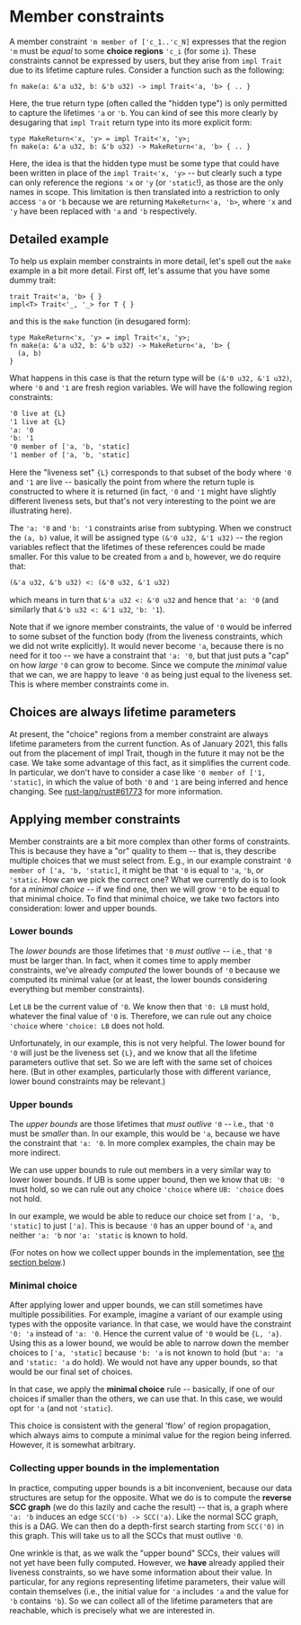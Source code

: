 # Member constraints

<!-- toc -->

A member constraint `'m member of ['c_1..'c_N]` expresses that the
region `'m` must be *equal* to some **choice regions** `'c_i` (for
some `i`). These constraints cannot be expressed by users, but they
arise from `impl Trait` due to its lifetime capture rules. Consider a
function such as the following:

```rust,ignore
fn make(a: &'a u32, b: &'b u32) -> impl Trait<'a, 'b> { .. }
```

Here, the true return type (often called the "hidden type") is only
permitted to capture the lifetimes `'a` or `'b`. You can kind of see
this more clearly by desugaring that `impl Trait` return type into its
more explicit form:

```rust,ignore
type MakeReturn<'x, 'y> = impl Trait<'x, 'y>;
fn make(a: &'a u32, b: &'b u32) -> MakeReturn<'a, 'b> { .. }
```

Here, the idea is that the hidden type must be some type that could
have been written in place of the `impl Trait<'x, 'y>` -- but clearly
such a type can only reference the regions `'x` or `'y` (or
`'static`!), as those are the only names in scope. This limitation is
then translated into a restriction to only access `'a` or `'b` because
we are returning `MakeReturn<'a, 'b>`, where `'x` and `'y` have been
replaced with `'a` and `'b` respectively.

## Detailed example

To help us explain member constraints in more detail, let's spell out
the `make` example in a bit more detail. First off, let's assume that
you have some dummy trait:

```rust,ignore
trait Trait<'a, 'b> { }
impl<T> Trait<'_, '_> for T { }
```

and this is the `make` function (in desugared form):

```rust,ignore
type MakeReturn<'x, 'y> = impl Trait<'x, 'y>;
fn make(a: &'a u32, b: &'b u32) -> MakeReturn<'a, 'b> {
  (a, b)
}
```

What happens in this case is that the return type will be `(&'0 u32, &'1 u32)`,
where `'0` and `'1` are fresh region variables. We will have the following
region constraints:

```txt
'0 live at {L}
'1 live at {L}
'a: '0
'b: '1
'0 member of ['a, 'b, 'static]
'1 member of ['a, 'b, 'static]
```

Here the "liveness set" `{L}` corresponds to that subset of the body
where `'0` and `'1` are live -- basically the point from where the
return tuple is constructed to where it is returned (in fact, `'0` and
`'1` might have slightly different liveness sets, but that's not very
interesting to the point we are illustrating here).

The `'a: '0` and `'b: '1` constraints arise from subtyping. When we
construct the `(a, b)` value, it will be assigned type `(&'0 u32, &'1
u32)` -- the region variables reflect that the lifetimes of these
references could be made smaller. For this value to be created from
`a` and `b`, however, we do require that:

```txt
(&'a u32, &'b u32) <: (&'0 u32, &'1 u32)
```

which means in turn that `&'a u32 <: &'0 u32` and hence that `'a: '0`
(and similarly that `&'b u32 <: &'1 u32`, `'b: '1`).

Note that if we ignore member constraints, the value of `'0` would be
inferred to some subset of the function body (from the liveness
constraints, which we did not write explicitly). It would never become
`'a`, because there is no need for it too -- we have a constraint that
`'a: '0`, but that just puts a "cap" on how *large* `'0` can grow to
become. Since we compute the *minimal* value that we can, we are happy
to leave `'0` as being just equal to the liveness set. This is where
member constraints come in.

## Choices are always lifetime parameters

At present, the "choice" regions from a member constraint are always lifetime
parameters from the current function. As of <!-- date: 2021-01 --> January 2021,
this falls out from the placement of impl Trait, though in the future it may not
be the case. We take some advantage of this fact, as it simplifies the current
code. In particular, we don't have to consider a case like `'0 member of ['1,
'static]`, in which the value of both `'0` and `'1` are being inferred and hence
changing. See [rust-lang/rust#61773][#61773] for more information.

[#61773]: https://github.com/rust-lang/rust/issues/61773

## Applying member constraints

Member constraints are a bit more complex than other forms of
constraints. This is because they have a "or" quality to them -- that
is, they describe multiple choices that we must select from. E.g., in
our example constraint `'0 member of ['a, 'b, 'static]`, it might be
that `'0` is equal to `'a`, `'b`, *or* `'static`. How can we pick the
correct one?  What we currently do is to look for a *minimal choice*
-- if we find one, then we will grow `'0` to be equal to that minimal
choice. To find that minimal choice, we take two factors into
consideration: lower and upper bounds.

### Lower bounds

The *lower bounds* are those lifetimes that `'0` *must outlive* --
i.e., that `'0` must be larger than. In fact, when it comes time to
apply member constraints, we've already *computed* the lower bounds of
`'0` because we computed its minimal value (or at least, the lower
bounds considering everything but member constraints).

Let `LB` be the current value of `'0`. We know then that `'0: LB` must
hold, whatever the final value of `'0` is. Therefore, we can rule out
any choice `'choice` where `'choice: LB` does not hold.

Unfortunately, in our example, this is not very helpful. The lower
bound for `'0` will just be the liveness set `{L}`, and we know that
all the lifetime parameters outlive that set. So we are left with the
same set of choices here. (But in other examples, particularly those
with different variance, lower bound constraints may be relevant.)

### Upper bounds

The *upper bounds* are those lifetimes that *must outlive* `'0` --
i.e., that `'0` must be *smaller* than. In our example, this would be
`'a`, because we have the constraint that `'a: '0`. In more complex
examples, the chain may be more indirect.

We can use upper bounds to rule out members in a very similar way to
lower lower bounds. If UB is some upper bound, then we know that `UB:
'0` must hold, so we can rule out any choice `'choice` where `UB:
'choice` does not hold.

In our example, we would be able to reduce our choice set from `['a,
'b, 'static]` to just `['a]`. This is because `'0` has an upper bound
of `'a`, and neither `'a: 'b` nor `'a: 'static` is known to hold.

(For notes on how we collect upper bounds in the implementation, see
[the section below](#collecting).)

### Minimal choice

After applying lower and upper bounds, we can still sometimes have
multiple possibilities. For example, imagine a variant of our example
using types with the opposite variance. In that case, we would have
the constraint `'0: 'a` instead of `'a: '0`. Hence the current value
of `'0` would be `{L, 'a}`. Using this as a lower bound, we would be
able to narrow down the member choices to `['a, 'static]` because `'b:
'a` is not known to hold (but `'a: 'a` and `'static: 'a` do hold). We
would not have any upper bounds, so that would be our final set of choices.

In that case, we apply the **minimal choice** rule -- basically, if
one of our choices if smaller than the others, we can use that. In
this case, we would opt for `'a` (and not `'static`).

This choice is consistent with the general 'flow' of region
propagation, which always aims to compute a minimal value for the
region being inferred. However, it is somewhat arbitrary.

<a name="collecting"></a>

### Collecting upper bounds in the implementation

In practice, computing upper bounds is a bit inconvenient, because our
data structures are setup for the opposite. What we do is to compute
the **reverse SCC graph** (we do this lazily and cache the result) --
that is, a graph where `'a: 'b` induces an edge `SCC('b) ->
SCC('a)`. Like the normal SCC graph, this is a DAG. We can then do a
depth-first search starting from `SCC('0)` in this graph. This will
take us to all the SCCs that must outlive `'0`.

One wrinkle is that, as we walk the "upper bound" SCCs, their values
will not yet have been fully computed. However, we **have** already
applied their liveness constraints, so we have some information about
their value. In particular, for any regions representing lifetime
parameters, their value will contain themselves (i.e., the initial
value for `'a` includes `'a` and the value for `'b` contains `'b`). So
we can collect all of the lifetime parameters that are reachable,
which is precisely what we are interested in.
